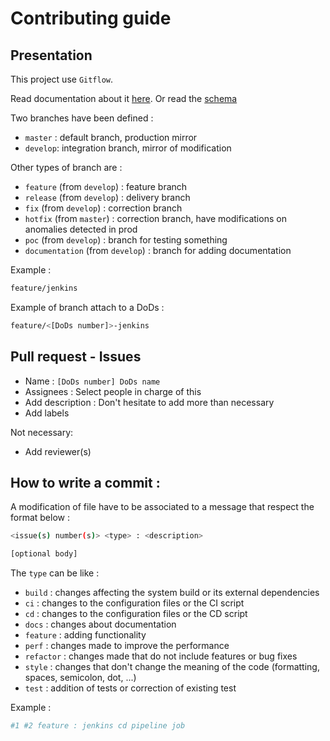 # Contributing guide

## Presentation

This project use `Gitflow`.

Read documentation about it [here](https://www.atlassian.com/fr/git/tutorials/comparing-workflows/gitflow-workflow).
Or read the [schema](https://github.com/OutsideEIP/OutsideServer/blob/develop/documentation/assets/gitflow.jpg)

Two branches have been defined :

- `master` : default branch, production mirror
- `develop`: integration branch, mirror of modification

Other types of branch are :

- `feature` (from `develop`) : feature branch
- `release` (from `develop`) : delivery branch
- `fix` (from `develop`) : correction branch
- `hotfix` (from `master`) : correction branch, have modifications on anomalies detected in prod
- `poc` (from `develop`) : branch for testing something
- `documentation` (from `develop`) : branch for adding documentation

Example :

```bash
feature/jenkins
```

Example of branch attach to a DoDs :

```bash
feature/<[DoDs number]>-jenkins
```

## Pull request - Issues

- Name : `[DoDs number] DoDs name`
- Assignees : Select people in charge of this
- Add description : Don't hesitate to add more than necessary
- Add labels

Not necessary:

- Add reviewer(s)

## How to write a commit :

A modification of file have to be associated to a message that respect the format below :

```bash
<issue(s) number(s)> <type> : <description>

[optional body]
```

The `type` can be like :

- `build` : changes affecting the system build or its external dependencies
- `ci` : changes to the configuration files or the CI script
- `cd` : changes to the configuration files or the CD script
- `docs` : changes about documentation
- `feature` : adding functionality
- `perf` : changes made to improve the performance
- `refactor` : changes made that do not include features or bug fixes
- `style` : changes that don't change the meaning of the code (formatting, spaces, semicolon, dot, ...)
- `test` : addition of tests or correction of existing test

Example :

```bash
#1 #2 feature : jenkins cd pipeline job
```